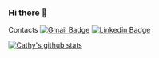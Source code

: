 ### Hi there 👋

Contacts
[![Gmail Badge](https://img.shields.io/badge/Gmail-d14836?style=flat-square&logo=Gmail&logoColor=white&link=mailto:leeyu823@gmail.com)](mailto:leeyu823@gmail.com)
[![Linkedin Badge](https://img.shields.io/badge/-LinkedIn-blue?style=flat-square&logo=Linkedin&logoColor=white&link=https://www.linkedin.com/in/yu-gyung-lee-3303a1122/)](https://www.linkedin.com/in/yu-gyung-lee-3303a1122/)

[![Cathy's github stats](https://github-readme-stats.vercel.app/api?username=cathyleeu&count_private=true&show_icons=true&theme=synthwave)](https://github.com/cathyleeu)
<!--
**cathyleeu/cathyleeu** is a ✨ _special_ ✨ repository because its `README.md` (this file) appears on your GitHub profile.

Here are some ideas to get you started:

- 🔭 I’m currently working on ...
- 🌱 I’m currently learning ...
- 👯 I’m looking to collaborate on ...
- 🤔 I’m looking for help with ...
- 💬 Ask me about ...
- 📫 How to reach me: ...
- 😄 Pronouns: ...
- ⚡ Fun fact: ...
-->
